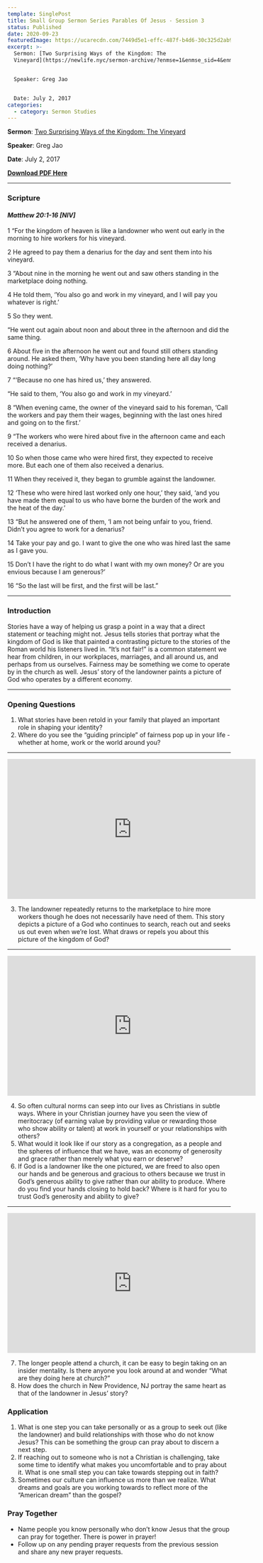 ```yaml
---
template: SinglePost
title: Small Group Sermon Series Parables Of Jesus - Session 3
status: Published
date: 2020-09-23
featuredImage: https://ucarecdn.com/7449d5e1-effc-487f-b4d6-30c325d2ab95/
excerpt: >-
  Sermon: [Two Surprising Ways of the Kingdom: The
  Vineyard](https://newlife.nyc/sermon-archive/?enmse=1&enmse_sid=4&enmse_mid=24)


  Speaker: Greg Jao


  Date: July 2, 2017
categories:
  - category: Sermon Studies
---
```

**Sermon**: [Two Surprising Ways of the Kingdom: The Vineyard](https://newlife.nyc/sermon-archive/?enmse=1&enmse_sid=4&enmse_mid=24)

**Speaker**: Greg Jao

**Date**: July 2, 2017

**[Download PDF Here](https://drive.google.com/file/d/19SIByBXYwKqoUgKFyTSxNk7M1A23UzhO/view?usp=sharing)**

<hr/>

### Scripture

#### ***Matthew 20:1-16 \[NIV]***

1 “For the kingdom of heaven is like a landowner who went out early in the morning to hire workers for his vineyard. 

2 He agreed to pay them a denarius for the day and sent them into his vineyard.

3 “About nine in the morning he went out and saw others standing in the marketplace doing nothing. 

4 He told them, ‘You also go and work in my vineyard, and I will pay you whatever is right.’ 

5 So they went.

“He went out again about noon and about three in the afternoon and did the same thing. 

6 About five in the afternoon he went out and found still others standing around. He asked them, ‘Why have you been standing here all day long doing nothing?’

7 “‘Because no one has hired us,’ they answered.

“He said to them, ‘You also go and work in my vineyard.’

8 “When evening came, the owner of the vineyard said to his foreman, ‘Call the workers and pay them their wages, beginning with the last ones hired and going on to the first.’

9 “The workers who were hired about five in the afternoon came and each received a denarius. 

10 So when those came who were hired first, they expected to receive more. But each one of them also received a denarius. 

11 When they received it, they began to grumble against the landowner. 

12 ‘These who were hired last worked only one hour,’ they said, ‘and you have made them equal to us who have borne the burden of the work and the heat of the day.’

13 “But he answered one of them, ‘I am not being unfair to you, friend. Didn’t you agree to work for a denarius? 

14 Take your pay and go. I want to give the one who was hired last the same as I gave you. 

15 Don’t I have the right to do what I want with my own money? Or are you envious because I am generous?’

16 “So the last will be first, and the first will be last.”

<hr/>

### Introduction

Stories have a way of helping us grasp a point in a way that a direct statement or teaching might not. Jesus tells stories that portray what the kingdom of God is like that painted a contrasting picture to the stories of the Roman world his listeners lived in. “It’s not fair!” is a common statement we hear from children, in our workplaces, marriages, and all around us, and perhaps from us ourselves. Fairness may be something we come to operate by in the church as well. Jesus’ story of the landowner paints a picture of God who operates by a different economy.

<hr/>

### Opening Questions

1. What stories have been retold in your family that played an important role in shaping your identity?
2. Where do you see the “guiding principle” of fairness pop up in your life - whether at home, work or the world around you?

<hr/>

<iframe src="https://streamable.com/e/fvs2dn?loop=0" width="560" height="315" frameborder="0" allowfullscreen></iframe>

3. The landowner repeatedly returns to the marketplace to hire more workers though he does not necessarily have need of them. This story depicts a picture of a God who continues to search, reach out and seeks us out even when we’re lost. What draws or repels you about this picture of the kingdom of God?

<hr/>

<iframe src="https://streamable.com/e/tgbq3m?loop=0" width="560" height="315" frameborder="0" allowfullscreen></iframe>

4. So often cultural norms can seep into our lives as Christians in subtle ways. Where in your Christian journey have you seen the view of meritocracy (of earning value by providing value or rewarding those who show ability or talent) at work in yourself or your relationships with others?
5. What would it look like if our story as a congregation, as a people and the spheres of influence that we have, was an economy of generosity and grace rather than merely what you earn or deserve?
6. If God is a landowner like the one pictured, we are freed to also open our hands and be generous and gracious to others because we trust in God’s generous ability to give rather than our ability to produce. Where do you find your hands closing to hold back? Where is it hard for you to trust God’s generosity and ability to give?

<hr/>

<iframe src="https://streamable.com/e/7jdiek?loop=0" width="560" height="315" frameborder="0" allowfullscreen></iframe>

7. The longer people attend a church, it can be easy to begin taking on an insider mentality. Is there anyone you look around at and wonder “What are they doing here at church?”
8. How does the church in New Providence, NJ portray the same heart as that of the landowner in Jesus’ story?

### Application

1. What is one step you can take personally or as a group to seek out (like the landowner) and build relationships with those who do not know Jesus? This can be something the group can pray about to discern a next step.
2. If reaching out to someone who is not a Christian is challenging, take some time to identify what makes you uncomfortable and to pray about it. What is one small step you can take towards stepping out in faith?
3. Sometimes our culture can influence us more than we realize. What dreams and goals are you working towards to reflect more of the “American dream” than the gospel?

### Pray Together

* Name people you know personally who don’t know Jesus that the group can pray for together. There is power in prayer!
* Follow up on any pending prayer requests from the previous session and share any new prayer requests.